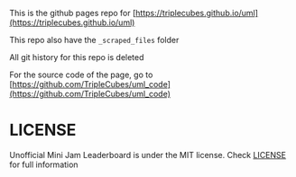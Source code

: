 This is the github pages repo for [https://triplecubes.github.io/uml](https://triplecubes.github.io/uml)

This repo also have the `_scraped_files` folder

All git history for this repo is deleted

For the source code of the page, go to [https://github.com/TripleCubes/uml_code](https://github.com/TripleCubes/uml_code)

# LICENSE
Unofficial Mini Jam Leaderboard is under the MIT license. Check [LICENSE](LICENSE) for full information
